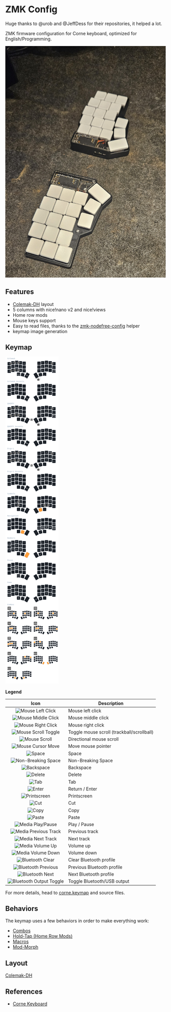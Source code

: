 # ZMK Config
Huge thanks to @urob and @JeffDess for their repositories, it helped a lot.

ZMK firmware configuration for Corne keyboard, optimized for English/Programming.

![My Corne 36 keys keyboard](images/corne36.jpg)

## Features

- [Colemak-DH](https://colemakmods.github.io/mod-dh/) layout
- 5 columns with nice!nano v2 and nice!views
- Home row mods
- Mouse keys support
- Easy to read files, thanks to the
  [zmk-nodefree-config](https://github.com/urob/zmk-nodefree-config) helper
- keymap image generation

## Keymap

![Keymap drawing of all layers and combos](images/keymaps/corne_keymap.svg)

**Legend**

| Icon                    | Description                 |
|:-----------------------:|-----------------------------|
| ![Mouse Left Click](images/icons/click_left.svg)        | Mouse left click            |
| ![Mouse Middle Click](images/icons/click_middle.svg)      | Mouse middle click          |
| ![Mouse Right Click](images/icons/click_right.svg)       | Mouse right click           |
| ![Mouse Scroll Toggle](images/icons/scroll.svg)     | Toggle mouse scroll (trackball/scrollball) |
| ![Mouse Scroll](images/icons/scroll_right.svg)            | Directional mouse scroll    |
| ![Mouse Cursor Move](images/icons/cursor_right.svg)       | Move mouse pointer          |
| ![Space](images/icons/space.svg)                   | Space                       |
| ![Non-Breaking Space](images/icons/space_nb.svg)      | Non-Breaking Space          |
| ![Backspace](images/icons/backspace.svg)               | Backspace                   |
| ![Delete](images/icons/delete.svg)                  | Delete                      |
| ![Tab](images/icons/tab.svg)                     | Tab                         |
| ![Enter](images/icons/return.svg)                   | Return / Enter              |
| ![Printscreen](images/icons/printscreen.svg)             | Printscreen                 |
| ![Cut](images/icons/cut.svg)                     | Cut                         |
| ![Copy](images/icons/copy.svg)                    | Copy                        |
| ![Paste](images/icons/paste.svg)                   | Paste                       |
| ![Media Play/Pause](images/icons/play_pause.svg)        | Play / Pause                |
| ![Media Previous Track](images/icons/media_prev.svg)    | Previous track              |
| ![Media Next Track](images/icons/media_next.svg)        | Next track                  |
| ![Media Volume Up](images/icons/vol_up.svg)         | Volume up                   |
| ![Media Volume Down](images/icons/vol_down.svg)       | Volume down                 |
| ![Bluetooth Clear](images/icons/bt_clear.svg)         | Clear Bluetooth profile     |
| ![Bluetooth Previous](images/icons/bt_prev.svg)      | Previous Bluetooth profile  |
| ![Bluetooth Next](images/icons/bt_next.svg)          | Next Bluetooth profile      |
| ![Bluetooth Output Toggle](images/icons/out_tog.svg) | Toggle Bluetooth/USB output |

For more details, head to [corne.keymap](config/corne.keymap) and source files.

## Behaviors

The keymap uses a few behaviors in order to make everything work:

- [Combos](behaviors/combos.dtsi)
- [Hold-Tap (Home Row Mods)](behaviors/hold-tap.dtsi)
- [Macros](behaviors/macros.dtsi)
- [Mod-Morph](behaviors/mod-morph.dtsi)

## Layout
[Colemak-DH](https://colemakmods.github.io/mod-dh/) 

## References
- [Corne Keyboard](https://github.com/foostan/crkbd)

